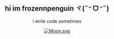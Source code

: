 <div align="center">

## hi im frozennpenguin ヾ(˶ᵔ ᗜ ᵔ˶)

i write code sometimes

[![Moon.svg](https://moon-svg.minung.dev/moon.svg?theme=basic)](https://moon-svg.minung.dev)

</div>